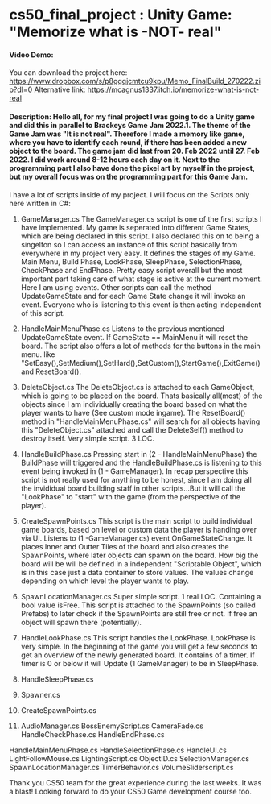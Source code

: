 # cs50_final_project : Unity Game: "Memorize what is -NOT- real"

#### Video Demo:  <URL HERE>

You can download the project here: https://www.dropbox.com/s/p8ggqjcmtcu9kpu/Memo_FinalBuild_270222.zip?dl=0
Alternative link: https://mcagnus1337.itch.io/memorize-what-is-not-real

#### Description: Hello all, for my final project I was going to do a Unity game and did this in parallel to Brackeys Game Jam 2022.1. The theme of the Game Jam was "It is not real". Therefore I made a memory like game, where you have to identify each round, if there has been added a new object to the board. The game jam did last from 20. Feb 2022 until 27. Feb 2022. I did work around 8-12 hours each day on it. Next to the programming part I also have done the pixel art by myself in the project, but my overall focus was on the programming part for this Game Jam.
  
I have a lot of scripts inside of my project. I will focus on the Scripts only here written in C#:
  
  1. GameManager.cs
  The GameManager.cs script is one of the first scripts I have implemented. My game is seperated into different Game States, which are being declared in this script. I also declared this on to being a singelton so I can access an instance of this script basically from everywhere in my project very easy. It defines the stages of my Game. Main Menu, Build Phase, LookPhase, SleepPhase, SelectionPhase, CheckPhase and EndPhase. Pretty easy script overall but the most important part taking care of what stage is active at the current moment. Here I am using events. Other scripts can call the method UpdateGameState and for each Game State change it will invoke an event. Everyone who is listening to this event is then acting independent of this script.
  
  2. HandleMainMenuPhase.cs
  Listens to the previous mentioned UpdateGameState event. If GameState == MainMenu it will reset the board. The script also offers a lot of methods for the buttons in the main menu. like "SetEasy(),SetMedium(),SetHard(),SetCustom(),StartGame(),ExitGame() and ResetBoard().
  
  3. DeleteObject.cs
The DeleteObject.cs is attached to each GameObject, which is going to be placed on the board. Thats basically all(most) of the objects since I am individually creating the board based on what the player wants to have (See custom mode ingame). The ResetBoard() method in "HandleMainMenuPhase.cs" will search for all objects having this "DeleteObject.cs" attached and call the DeleteSelf() method to destroy itself. Very simple script. 3 LOC.
  
  4. HandleBuildPhase.cs
Pressing start in (2 - HandleMainMenuPhase) the BuildPhase will triggered and the HandleBuildPhase.cs is listening to this event being invoked in (1 - GameManager).
In recap perspective this script is not really used for anything to be honest, since I am doing all the invididual board building staff in other scripts...But it will call the "LookPhase" to "start" with the game (from the perspective of the player).
  
  5. CreateSpawnPoints.cs
 This script is the main script to build individual game boards, based on level or custom data the player is handing over via UI. Listens to (1 -GameManager.cs) event OnGameStateChange.
  It places Inner and Outter Tiles of the board and also creates the SpawnPoints, where later objects can spawn on the board. How big the board will be will be defined in a independent "Scriptable Object", which is in this case just a data container to store values. The values change depending on which level the player wants to play.
  
  6. SpawnLocationManager.cs
  Super simple script. 1 real LOC. Containing a bool value isFree. This script is attached to the SpawnPoints (so called Prefabs) to later check if the SpawnPoints are still free or not. If free an object will spawn there (potentially).
  
  7. HandleLookPhase.cs
  This script handles the LookPhase. LookPhase is very simple. In the beginning of the game you will get a few seconds to get an overview of the newly generated board. It contains of a timer. If timer is 0 or below it will Update (1 GameManager) to be in SleepPhase.
  
  8. HandleSleepPhase.cs
  
  
  2. Spawner.cs
  3. CreateSpawnPoints.cs
  4. AudioManager.cs
  BossEnemyScript.cs
  CameraFade.cs
  HandleCheckPhase.cs
  HandleEndPhase.cs
  
  HandleMainMenuPhase.cs
  HandleSelectionPhase.cs
  HandleUI.cs
  LightFollowMouse.cs
  LightingScript.cs
  ObjectID.cs
  SelectionManager.cs
  SpawnLocationManager.cs
  TimerBehavior.cs
  VolumeSliderscript.cs
  

  
 Thank you CS50 team for the great experience during the last weeks. It was a blast! Looking forward to do your CS50 Game development course too.
